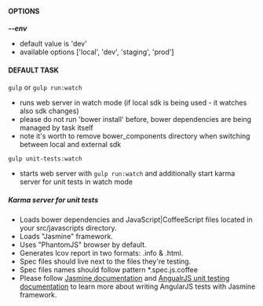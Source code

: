 #### OPTIONS 

_**--env**_

 + default value is 'dev'
 + available options ['local', 'dev', 'staging', 'prod'] 
  
#### DEFAULT TASK

`gulp` or `gulp run:watch` 

   + runs web server in watch mode (if local sdk is being used - it watches also sdk changes)   
   + please do not run 'bower install' before, bower dependencies are being managed by task itself
   + note it's worth to remove bower_components directory when switching between local and external sdk
     
     
`gulp unit-tests:watch`
   +  starts web server with `gulp run:watch` and additionally start karma server for unit tests in watch mode

##### Karma server for unit tests

* Loads bower dependencies and JavaScript|CoffeeScript files located in your src/javascripts directory.
* Loads "Jasmine" framework.
* Uses "PhantomJS" browser by default.
* Generates lcov report in two formats: .info & .html.
* Spec files should live next to the files they're testing.
* Spec files names should follow pattern *.spec.js.coffee                                                     
* Please follow [Jasmine documentation](https://jasmine.github.io/2.5/introduction) and  [AngualrJS unit testing documentation](https://docs.angularjs.org/guide/unit-testing) to learn more about writing AngularJS tests with Jasmine framework.